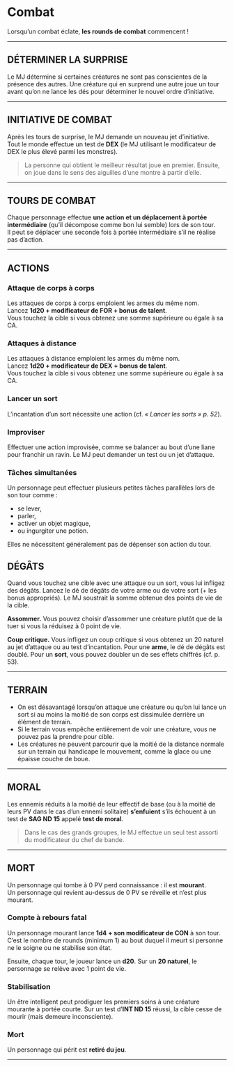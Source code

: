 # Combat

Lorsqu’un combat éclate, **les rounds de combat** commencent !

---

## DÉTERMINER LA SURPRISE

Le MJ détermine si certaines créatures ne sont pas conscientes de la présence des autres. Une créature qui en surprend une autre joue un tour avant qu’on ne lance les dés pour déterminer le nouvel ordre d’initiative.

---

## INITIATIVE DE COMBAT

Après les tours de surprise, le MJ demande un nouveau jet d’initiative.  
Tout le monde effectue un test de **DEX** (le MJ utilisant le modificateur de DEX le plus élevé parmi les monstres).

> La personne qui obtient le meilleur résultat joue en premier. Ensuite, on joue dans le sens des aiguilles d’une montre à partir d’elle.

---

## TOURS DE COMBAT

Chaque personnage effectue **une action et un déplacement à portée intermédiaire** (qu’il décompose comme bon lui semble) lors de son tour.  
Il peut se déplacer une seconde fois à portée intermédiaire s’il ne réalise pas d’action.

---

## ACTIONS

### Attaque de corps à corps

Les attaques de corps à corps emploient les armes du même nom.  
Lancez **1d20 + modificateur de FOR + bonus de talent**.  
Vous touchez la cible si vous obtenez une somme supérieure ou égale à sa CA.

### Attaques à distance

Les attaques à distance emploient les armes du même nom.  
Lancez **1d20 + modificateur de DEX + bonus de talent**.  
Vous touchez la cible si vous obtenez une somme supérieure ou égale à sa CA.

### Lancer un sort

L’incantation d’un sort nécessite une action (cf. *« Lancer les sorts » p. 52*).

### Improviser

Effectuer une action improvisée, comme se balancer au bout d’une liane pour franchir un ravin. Le MJ peut demander un test ou un jet d’attaque.

### Tâches simultanées

Un personnage peut effectuer plusieurs petites tâches parallèles lors de son tour comme :
- se lever,
- parler,
- activer un objet magique,
- ou ingurgiter une potion.

Elles ne nécessitent généralement pas de dépenser son action du tour.



## DÉGÂTS

Quand vous touchez une cible avec une attaque ou un sort, vous lui infligez des dégâts. Lancez le dé de dégâts de votre arme ou de votre sort (+ les bonus appropriés). Le MJ soustrait la somme obtenue des points de vie de la cible.

**Assommer.** Vous pouvez choisir d’assommer une créature plutôt que de la tuer si vous la réduisez à 0 point de vie.

**Coup critique.** Vous infligez un coup critique si vous obtenez un 20 naturel au jet d’attaque ou au test d’incantation. Pour une **arme**, le dé de dégâts est doublé. Pour un **sort**, vous pouvez doubler un de ses effets chiffrés (cf. p. 53).

---

## TERRAIN

- On est désavantagé lorsqu’on attaque une créature ou qu’on lui lance un sort si au moins la moitié de son corps est dissimulée derrière un élément de terrain.
- Si le terrain vous empêche entièrement de voir une créature, vous ne pouvez pas la prendre pour cible.
- Les créatures ne peuvent parcourir que la moitié de la distance normale sur un terrain qui handicape le mouvement, comme la glace ou une épaisse couche de boue.

---

## MORAL

Les ennemis réduits à la moitié de leur effectif de base (ou à la moitié de leurs PV dans le cas d’un ennemi solitaire) **s’enfuient** s’ils échouent à un test de **SAG ND 15** appelé **test de moral**.

> Dans le cas des grands groupes, le MJ effectue un seul test assorti du modificateur du chef de bande.

---

## MORT

Un personnage qui tombe à 0 PV perd connaissance : il est **mourant**.  
Un personnage qui revient au-dessus de 0 PV se réveille et n’est plus mourant.

### Compte à rebours fatal

Un personnage mourant lance **1d4 + son modificateur de CON** à son tour. C’est le nombre de rounds (minimum 1) au bout duquel il meurt si personne ne le soigne ou ne stabilise son état.

Ensuite, chaque tour, le joueur lance un **d20**. Sur un **20 naturel**, le personnage se relève avec 1 point de vie.

### Stabilisation

Un être intelligent peut prodiguer les premiers soins à une créature mourante à portée courte. Sur un test d’**INT ND 15** réussi, la cible cesse de mourir (mais demeure inconsciente).

### Mort

Un personnage qui périt est **retiré du jeu**.

---

